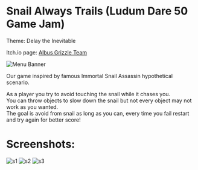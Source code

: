 # Snail Always Trails (Ludum Dare 50 Game Jam)
Theme: Delay the Inevitable

Itch.io page: [Albus Grizzle Team](https://albusgrizzle.itch.io/)

![Menu Banner](https://github.com/caganoduncuoglu/LD50Game/blob/main/Assets/Assets/menu%20art.png)

Our game inspired by famous Immortal Snail Assassin hypothetical scenario.

As a player you try to avoid touching the snail while it chases you.<br />
You can throw objects to slow down the snail but not every object may not work as you wanted.<br />
The goal is avoid from snail as long as you can, every time you fail restart and try again for better score!<br />

# Screenshots:
![s1](https://github.com/caganoduncuoglu/LD50Game/blob/main/Assets/Assets/Snail%20Always%20Trails/Screen%20Shot%202022-04-07%20at%2020.30.42.png)
![s2](https://github.com/caganoduncuoglu/LD50Game/blob/main/Assets/Assets/Snail%20Always%20Trails/Screen%20Shot%202022-04-07%20at%2020.34.01.png)
![s3](https://github.com/caganoduncuoglu/LD50Game/blob/main/Assets/Assets/Snail%20Always%20Trails/Screen%20Shot%202022-04-07%20at%2020.32.10.png)
